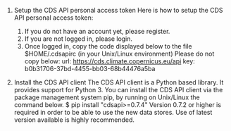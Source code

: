 1. Setup the CDS API personal access token
Here is how to setup the CDS API personal access token:
	1. If you do not have an account yet, please register.
	2. If you are not logged in, please login.
	3. Once logged in, copy the code displayed below to the file $HOME/.cdsapirc
(in your Unix/Linux environment)
Please do not copy below:
url: https://cds.climate.copernicus.eu/api
key: b0b31706-37bd-4455-bb03-68b44476a5ba

2. Install the CDS API client
The CDS API client is a Python based library. It provides support for Python 3.
You can install the CDS API client via the package management system pip, by running on Unix/Linux the command below.
$ pip install "cdsapi>=0.7.4"
Version 0.7.2 or higher is required in order to be able to use the new data stores. Use of latest version available is highly recommended.

